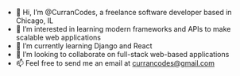 - 👋 Hi, I’m @CurranCodes, a freelance software developer based in Chicago, IL
- 👀 I’m interested in learning modern frameworks and APIs to make scalable web applications
- 🌱 I’m currently learning Django and React
- 🤝 I’m looking to collaborate on full-stack web-based applications 
- 📫 Feel free to send me an email at currancodes@gmail.com

<!---
CurranTF/CurranTF is a ✨ special ✨ repository because its `README.md` (this file) appears on your GitHub profile.
You can click the Preview link to take a look at your changes.
--->
